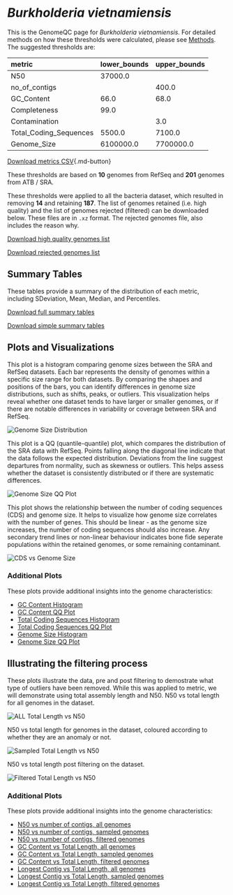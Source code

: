 # *Burkholderia vietnamiensis*

This is the GenomeQC page for *Burkholderia vietnamiensis*. For detailed methods on how these thresholds were calculated, please see [Methods](../../methods.md).
The suggested thresholds are: 

| metric                 | lower_bounds   | upper_bounds   |
|:-----------------------|:---------------|:---------------|
| N50                    | 37000.0        |                |
| no_of_contigs          |                | 400.0          |
| GC_Content             | 66.0           | 68.0           |
| Completeness           | 99.0           |                |
| Contamination          |                | 3.0            |
| Total_Coding_Sequences | 5500.0         | 7100.0         |
| Genome_Size            | 6100000.0      | 7700000.0      |

[Download metrics CSV](Burkholderia_vietnamiensis_metrics.csv){.md-button}


These thresholds are based on **10** genomes from RefSeq and **201** genomes from ATB / SRA.

These thresholds were applied to all the bacteria dataset, which resulted in removing **14** and retaining **187**.
The list of genomes retained (i.e. high quality) and the list of genomes rejected (filtered) can be downloaded below. These files are in `.xz` format. The rejected genomes file, also includes the reason why.

[Download high quality genomes list](Burkholderia_vietnamiensis_high_quality_genomes.csv.xz)


[Download rejected genomes list](Burkholderia_vietnamiensis_filtered_out_genomes.csv.xz)



## Summary Tables
These tables provide a summary of the distribution of each metric, including SDeviation, Mean, Median, and Percentiles.

[Download full summary tables](summary.csv)

[Download simple summary tables](selected_summary.csv)

## Plots and Visualizations

This plot is a histogram comparing genome sizes between the SRA and RefSeq datasets. Each bar represents the density of genomes within a specific size range for both datasets. By comparing the shapes and positions of the bars, you can identify differences in genome size distributions, such as shifts, peaks, or outliers. This visualization helps reveal whether one dataset tends to have larger or smaller genomes, or if there are notable differences in variability or coverage between SRA and RefSeq.

![Genome Size Distribution](Genome_Size_refseq_histogram_kde.png)

This plot is a QQ (quantile-quantile) plot, which compares the distribution of the SRA data with RefSeq. Points falling along the diagonal line indicate that the data follows the expected distribution. Deviations from the line suggest departures from normality, such as skewness or outliers. This helps assess whether the dataset is consistently distributed or if there are systematic differences.

![Genome Size QQ Plot](Genome_Size_refseq_qqplot.png)

This plot shows the relationship between the number of coding sequences (CDS) and genome size. It helps to visualize how genome size correlates with the number of genes. This should be linear - as the genome size increases, the number of coding sequences should also increase. Any secondary trend lines or non-linear behaviour indicates bone fide seperate populations within the retained genomes, or some remaining contaminant. 

![CDS vs Genome Size](Burkholderia_vietnamiensis_CDS_vs_Genome_Size.png)

### Additional Plots

These plots provide additional insights into the genome characteristics:

- [GC Content Histogram](GC_Content_refseq_histogram_kde.png)
- [GC Content QQ Plot](GC_Content_refseq_qqplot.png)
- [Total Coding Sequences Histogram](Total_Coding_Sequences_refseq_histogram_kde.png)
- [Total Coding Sequences QQ Plot](Total_Coding_Sequences_refseq_qqplot.png)
- [Genome Size Histogram](Genome_Size_refseq_histogram_kde.png)
- [Genome Size QQ Plot](Genome_Size_refseq_qqplot.png)
## Illustrating the filtering process
These plots illustrate the data, pre and post filtering to demostrate what type of outliers have been removed. While this was applied to metric, we will demonstrate using total assembly length and N50.
N50 vs total length for all genomes in the dataset.

![ALL Total Length vs N50](Burkholderia_vietnamiensis_all_total_length_N50.png)

N50 vs total length for genomes in the dataset, coloured according to whether they are an anomaly or not.

![Sampled Total Length vs N50](Burkholderia_vietnamiensis_sample_total_length_N50.png)

N50 vs total length post filtering on the dataset.

![Filtered Total Length vs N50](Burkholderia_vietnamiensis_filt_total_length_N50.png)

### Additional Plots

These plots provide additional insights into the genome characteristics:

- [N50 vs number of contigs, all genomes](Burkholderia_vietnamiensis_all_N50_number.png)
- [N50 vs number of contigs, sampled genomes](Burkholderia_vietnamiensis_sample_N50_number.png)
- [N50 vs number of contigs, filtered genomes](Burkholderia_vietnamiensis_filt_N50_number.png)
- [GC Content vs Total Length, all genomes](Burkholderia_vietnamiensis_all_total_length_GC_Content.png)
- [GC Content vs Total Length, sampled genomes](Burkholderia_vietnamiensis_sample_total_length_GC_Content.png)
- [GC Content vs Total Length, filtered genomes](Burkholderia_vietnamiensis_filt_total_length_GC_Content.png)
- [Longest Contig vs Total Length, all genomes](Burkholderia_vietnamiensis_all_total_length_longest.png)
- [Longest Contig vs Total Length, sampled genomes](Burkholderia_vietnamiensis_sample_total_length_longest.png)
- [Longest Contig vs Total Length, filtered genomes](Burkholderia_vietnamiensis_filt_total_length_longest.png)
